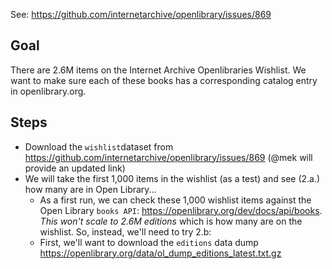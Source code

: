 See: https://github.com/internetarchive/openlibrary/issues/869

## Goal

There are 2.6M items on the Internet Archive Openlibraries Wishlist. We want to make sure each of these books has a corresponding catalog entry in openlibrary.org.

## Steps

- Download the `wishlist`dataset from https://github.com/internetarchive/openlibrary/issues/869 (@mek will provide an updated link)
- We will take the first 1,000 items in the wishlist (as a test) and see (2.a.) how many are in Open Library...
    - As a first run, we can check these 1,000 wishlist items against the Open Library `books API`: https://openlibrary.org/dev/docs/api/books. *This won't scale to 2.6M editions* which is how many are on the wishlist. So, instead, we'll need to try 2.b:
    - First, we'll want to download the `editions` data dump https://openlibrary.org/data/ol_dump_editions_latest.txt.gz